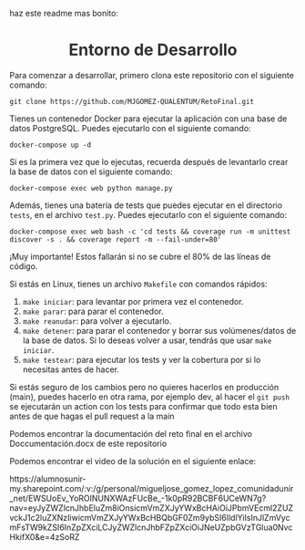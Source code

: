 haz este readme mas bonito: <body>
  <h1 style="text-align: center; color: #333;">Entorno de Desarrollo</h1>
  <p>Para comenzar a desarrollar, primero clona este repositorio con el siguiente comando:</p>
  <pre><code>git clone https://github.com/MJGOMEZ-QUALENTUM/RetoFinal.git</code></pre>
  
  <p>Tienes un contenedor Docker para ejecutar la aplicación con una base de datos PostgreSQL. Puedes ejecutarlo con el siguiente comando:</p>
  <pre><code>docker-compose up -d</code></pre>
  
  <p>Si es la primera vez que lo ejecutas, recuerda después de levantarlo crear la base de datos con el siguiente comando:</p>
  <pre><code>docker-compose exec web python manage.py</code></pre>
  
  <p>Además, tienes una batería de tests que puedes ejecutar en el directorio <code>tests</code>, en el archivo <code>test.py</code>. Puedes ejecutarlo con el siguiente comando:</p>
  <pre><code>docker-compose exec web bash -c 'cd tests &amp;&amp; coverage run -m unittest discover -s . &amp;&amp; coverage report -m --fail-under=80'</code></pre>
  
  <p>¡Muy importante! Estos fallarán si no se cubre el 80% de las líneas de código.</p>
  
  <p>Si estás en Linux, tienes un archivo <code>Makefile</code> con comandos rápidos:</p>
  <ol>
    <li><code>make iniciar</code>: para levantar por primera vez el contenedor.</li>
    <li><code>make parar</code>: para parar el contenedor.</li>
    <li><code>make reanudar</code>: para volver a ejecutarlo.</li>
    <li><code>make detener</code>: para parar el contenedor y borrar sus volúmenes/datos de la base de datos. Si lo deseas volver a usar, tendrás que usar <code>make iniciar</code>.</li>
    <li><code>make testear</code>: para ejecutar los tests y ver la cobertura por si lo necesitas antes de hacer.</li>
  </ol>
  
  <p>Si estás seguro de los cambios pero no quieres hacerlos en producción (main), puedes hacerlo en otra rama, por ejemplo dev, al hacer el <code>git push</code> se ejecutarán un action con los tests para confirmar que todo esta bien antes de que hagas el pull request a la main</p>

  <p>Podemos encontrar la documentación del reto final en el archivo Doccumentación.docx de este repositorio</p>

  <p>Podemos encontrar el video de la solución en el siguiente enlace:</p>
  https://alumnosunir-my.sharepoint.com/:v:/g/personal/migueljose_gomez_lopez_comunidadunir_net/EWSUoEv_YoROlNUNXWAzFUcBe_-1k0pR92BCBF6UCeWN7g?nav=eyJyZWZlcnJhbEluZm8iOnsicmVmZXJyYWxBcHAiOiJPbmVEcml2ZUZvckJ1c2luZXNzIiwicmVmZXJyYWxBcHBQbGF0Zm9ybSI6IldlYiIsInJlZmVycmFsTW9kZSI6InZpZXciLCJyZWZlcnJhbFZpZXciOiJNeUZpbGVzTGlua0NvcHkifX0&e=4zSoRZ
  
</body>
